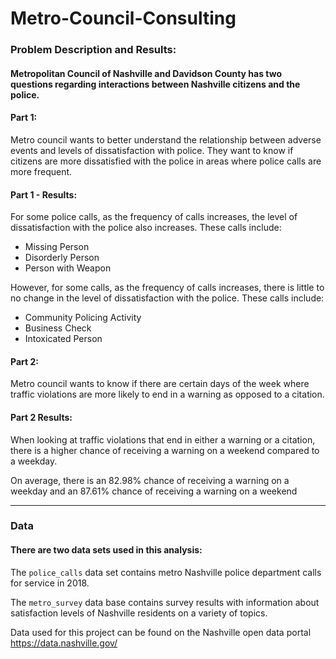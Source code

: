 # Metro-Council-Consulting

### Problem Description and Results:

#### Metropolitan Council of Nashville and Davidson County has two questions regarding interactions between Nashville citizens and the police. 

#### Part 1: 
Metro council wants to better understand the relationship between adverse events and levels of dissatisfaction with police.  They want to know if citizens are more dissatisfied with the police in areas where police calls are more frequent. 

#### Part 1 - Results: 
For some police calls, as the frequency of calls increases, the level of dissatisfaction with the police also increases. These calls include:
- Missing Person
- Disorderly Person
- Person with Weapon

However, for some calls, as the frequency of calls increases, there is little to no change in the level of dissatisfaction with the police.  These calls include: 
- Community Policing Activity
- Business Check
- Intoxicated Person

#### Part 2: 
Metro council wants to know if there are certain days of the week where traffic violations are more likely to end in a warning as opposed to a citation. 

#### Part 2 Results: 
When looking at traffic violations that end in either a warning or a citation, there is a higher chance of receiving a warning on a weekend compared to a weekday.  

On average, there is an 82.98% chance of receiving a warning on a weekday and an 87.61% chance of receiving a warning on a weekend

---

### Data

####  There are two data sets used in this analysis:

The `police_calls` data set contains metro Nashville police department calls for service in 2018.

The `metro_survey` data base contains survey results with information about satisfaction levels of Nashville residents on a variety of topics.

Data used for this project can be found on the Nashville open data portal https://data.nashville.gov/
